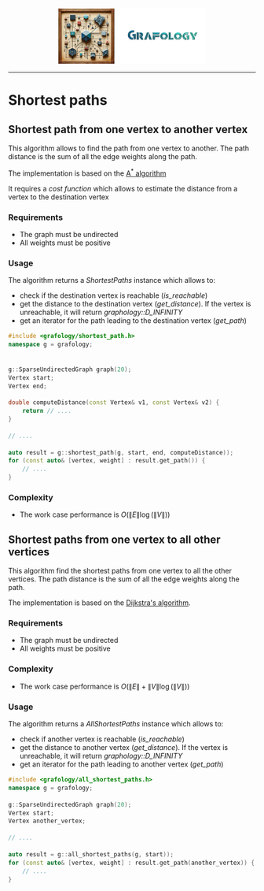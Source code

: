 <div align="center">
    <img 
        src="../imgs/logo.png" 
        alt="Répétiteur logo"
        height="113px"
        width="300px"
        />
</div>
<hr/>

# Shortest paths

## Shortest path from one vertex to another vertex
This algorithm allows to find the path from one vertex to another. The path distance is the sum of all the edge weights along the path.

The implementation is based on the [A<sup>*</sup> algorithm](https://en.wikipedia.org/wiki/A*_search_algorithm#)

It requires a *cost function* which allows to estimate the distance from a vertex to the destination vertex

### Requirements
- The graph must be undirected
- All weights must be positive

### Usage
The algorithm returns a *ShortestPaths* instance which allows to:
- check if the destination vertex is reachable (*is_reachable*)
- get the distance to the destination vertex (*get_distance*). If the vertex is unreachable, it will return *graphology::D_INFINITY*
- get an iterator for the path leading to the destination vertex (*get_path*)

```C++
#include <grafology/shortest_path.h>
namespace g = grafology;


g::SparseUndirectedGraph graph(20);
Vertex start;
Vertex end;

double computeDistance(const Vertex& v1, const Vertex& v2) {
    return // ....
}

// ....

auto result = g::shortest_path(g, start, end, computeDistance));
for (const auto& [vertex, weight] : result.get_path()) {
    // ....
}

```

### Complexity
- The work case performance is $O(\lVert E \rVert \log{(\lVert V \rVert)})$

## Shortest paths from one vertex to all other vertices
This algorithm find the shortest paths from one vertex to all the other vertices. The path distance is the sum of all the edge weights along the path.

The implementation is based on the [Dijkstra's algorithm](https://en.wikipedia.org/wiki/Dijkstra%27s_algorithm).

### Requirements
- The graph must be undirected
- All weights must be positive

### Complexity
- The work case performance is  $O(\lVert E \rVert + \lVert V \rVert \log{(\lVert V \rVert)})$

### Usage
The algorithm returns a *AllShortestPaths* instance which allows to:
- check if another vertex is reachable (*is_reachable*)
- get the distance to another vertex (*get_distance*). If the vertex is unreachable, it will return *graphology::D_INFINITY*
- get an iterator for the path leading to another vertex (*get_path*)


```C++
#include <grafology/all_shortest_paths.h>
namespace g = grafology;

g::SparseUndirectedGraph graph(20);
Vertex start;
Vertex another_vertex;

// ....

auto result = g::all_shortest_paths(g, start));
for (const auto& [vertex, weight] : result.get_path(another_vertex)) {
    // ....
}
```
